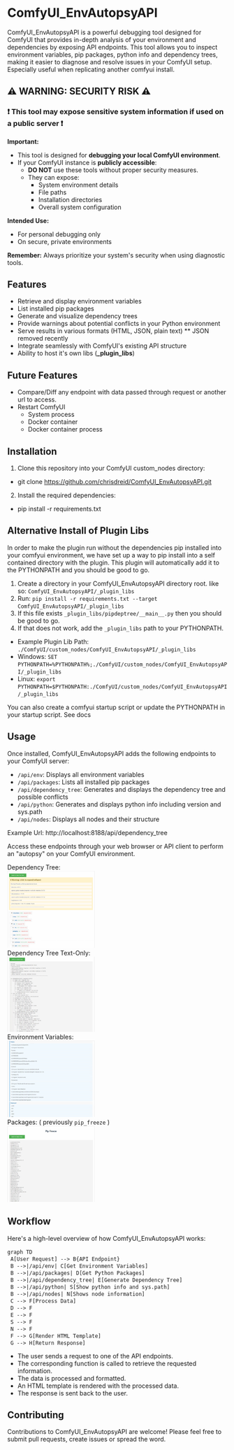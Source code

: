# ComfyUI_EnvAutopsyAPI

ComfyUI_EnvAutopsyAPI is a powerful debugging tool designed for ComfyUI that provides in-depth analysis of your environment and dependencies by exposing API endpoints. This tool allows you to inspect environment variables, pip packages, python info and dependency trees, making it easier to diagnose and resolve issues in your ComfyUI setup. Especially useful when replicating another comfyui install.

## ⚠️ WARNING: SECURITY RISK ⚠️

### ❗ This tool may expose sensitive system information if used on a public server ❗

**Important:** 
- This tool is designed for **debugging your local ComfyUI environment**.
- If your ComfyUI instance is **publicly accessible**:
  - **DO NOT** use these tools without proper security measures.
  - They can expose:
    - System environment details
    - File paths
    - Installation directories
    - Overall system configuration

**Intended Use:** 
- For personal debugging only
- On secure, private environments

**Remember:** Always prioritize your system's security when using diagnostic tools.

## Features

- Retrieve and display environment variables
- List installed pip packages
- Generate and visualize dependency trees
- Provide warnings about potential conflicts in your Python environment
- Serve results in various formats (HTML, JSON, plain text) ** JSON removed recently
- Integrate seamlessly with ComfyUI's existing API structure
- Ability to host it's own libs (**_plugin_libs**)

## Future Features

- Compare/Diff any endpoint with data passed through request or another url to access.
- Restart ComfyUI 
  - System process
  - Docker container
  - Docker container process

## Installation

1. Clone this repository into your ComfyUI custom_nodes directory:
 - git clone https://github.com/chrisdreid/ComfyUI_EnvAutopsyAPI.git
   
2. Install the required dependencies:
 - pip install -r requirements.txt

## Alternative Install of Plugin Libs
In order to make the plugin run without the dependencies pip installed into your comfyui environment, we have set up a way to pip install
into a self contained directory with the plugin. This plugin will automatically add it to the PYTHONPATH and you should be good to go. 

1. Create a directory in your ComfyUI_EnvAutopsyAPI directory root. like so: `ComfyUI_EnvAutopsyAPI/_plugin_libs`
2. Run: `pip install -r requirements.txt --target ComfyUI_EnvAutopsyAPI/_plugin_libs`
3. If this file exists `_plugin_libs/pipdeptree/__main__.py` then you should be good to go.
4. If that does not work, add the `_plugin_libs` path to your PYTHONPATH.
- Example Plugin Lib Path: `./ComfyUI/custom_nodes/ComfyUI_EnvAutopsyAPI/_plugin_libs`
- Windows: `SET PYTHONPATH=%PYTHONPATH%;./ComfyUI/custom_nodes/ComfyUI_EnvAutopsyAPI/_plugin_libs`
- Linux: `export PYTHONPATH=$PYTHONPATH:./ComfyUI/custom_nodes/ComfyUI_EnvAutopsyAPI/_plugin_libs`

You can also create a comfyui startup script or update the PYTHONPATH in your startup script. See docs

## Usage

Once installed, ComfyUI_EnvAutopsyAPI adds the following endpoints to your ComfyUI server:

- `/api/env`: Displays all environment variables
- `/api/packages`: Lists all installed pip packages
- `/api/dependency_tree`: Generates and displays the dependency tree and possible conflicts
- `/api/python`: Generates and displays python info including version and sys.path
- `/api/nodes`: Displays all nodes and their structure

Example Url: http://localhost:8188/api/dependency_tree

Access these endpoints through your web browser or API client to perform an "autopsy" on your ComfyUI environment.

Dependency Tree:</br>
<img src="https://github.com/chrisdreid/ComfyUI_EnvAutopsyAPI/blob/main/images/dependency_tree.png" width="200" alt="Dependency Tree"></br>
Dependency Tree Text-Only:</br>
<img src="https://github.com/chrisdreid/ComfyUI_EnvAutopsyAPI/blob/main/images/dependency_tree-text.png" width="200" alt="Dependency Tree"></br>
Environment Variables:</br>
<img src="https://github.com/chrisdreid/ComfyUI_EnvAutopsyAPI/blob/main/images/env_vars.png" width="200" alt="Environment Variables"></br>
Packages: ( previously `pip_freeze` )</br>
<img src="https://github.com/chrisdreid/ComfyUI_EnvAutopsyAPI/blob/main/images/pip_freeze.png" width="200" alt="Pip Freeze"></br>

## Workflow

Here's a high-level overview of how ComfyUI_EnvAutopsyAPI works:

```mermaid
graph TD
 A[User Request] --> B{API Endpoint}
 B -->|/api/env| C[Get Environment Variables]
 B -->|/api/packages| D[Get Python Packages]
 B -->|/api/dependency_tree| E[Generate Dependency Tree]
 B -->|/api/python| S[Show python info and sys.path]
 B -->|/api/nodes| N[Shows node information]
 C --> F[Process Data]
 D --> F
 E --> F
 S --> F
 N --> F
 F --> G[Render HTML Template]
 G --> H[Return Response]
```
 - The user sends a request to one of the API endpoints.
 - The corresponding function is called to retrieve the requested information.
 - The data is processed and formatted.
 - An HTML template is rendered with the processed data.
 - The response is sent back to the user.

## Contributing
Contributions to ComfyUI_EnvAutopsyAPI are welcome! Please feel free to submit pull requests, create issues or spread the word.
